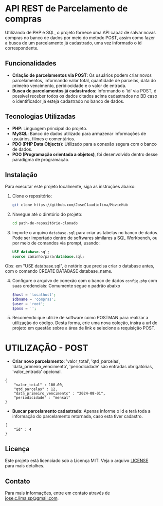 # API REST de Parcelamento de compras

Utilizando de PHP e SQL, o projeto fornece uma API capaz de salvar novas compras no banco de dados por meio do metodo POST, assim como fazer a busca de um parcelamento já cadastrado, uma vez informado o id correspondente.

## Funcionalidades

- **Criação de parcelamentos via POST**: Os usuários podem criar novos parcelamentos, informando valor total, quantidade de parcelas, data do primeiro vencimento, peridiocidade e o valor de entrada.
- **Busca de parcelamentos já cadastrados**: Informando o 'id' via POST, é possivel receber todos os dados citados acima cadastrados no BD caso o identificador já esteja cadastrado no banco de dados.

## Tecnologias Utilizadas

- **PHP**: Linguagem principal do projeto.
- **MySQL**: Banco de dados utilizado para armazenar informações de usuários, filmes e comentários.
- **PDO (PHP Data Objects)**: Utilizado para a conexão segura com o banco de dados.
- **POO (Programação orientada a objetos)**, foi desenvolvido dentro desse paradigma de programação.

## Instalação

Para executar este projeto localmente, siga as instruções abaixo:

1. Clone o repositório:
    ``` bash
    git clone https://github.com/JoseClaudiolima/MovieHub
    ```

2. Navegue até o diretório do projeto:
    ``` bash
    cd path-do-repositório-clonado
    ```

3. Importe o arquivo `database.sql` para criar as tabelas no banco de dados.
    Pode ser importado dentro de softwares similares a SQL Workbench, ou por meio de comandos via prompt, usando:
    ```sql
    USE database.sql;
    source caminho/para/database.sql;
    ```
  Obs: em "USE database.sql", é notório que precisa criar o database antes, com o comando CREATE DATABASE database_name.

4. Configure o arquivo de conexão com o banco de dados `config.php` com suas credenciais:
    Comumente segue o padrão abaixo
    ```php
    $host = 'localhost';
    $dbname = 'compras';
    $user = 'root';
    $pass = '';
    ```

5. Recomendo que utilize de software como POSTMAN para realizar a utilização do código.
Desta forma, crie uma nova coleção, insira a url do projeto em questão sobre a área de link e selecione a requisição POST.


# UTILIZAÇÃO - POST
- **Criar novo parcelamento**: 'valor_total', 'qtd_parcelas', 'data_primeiro_vencimento', 'periodicidade' são entradas obrigatórias, 'valor_entrada' opcional.
```
{
    "valor_total" : 100.00,
    "qtd_parcelas" : 12,
    "data_primeiro_vencimento" : "2024-08-01",
    "periodicidade" : "mensal"
}
```
- **Buscar parcelamento cadastrado**: Apenas informe o id e terá toda a informação do parcelamento retornada, caso esta tiver cadastro.
```
{
    "id" : 4
}
```

## Licença

Este projeto está licenciado sob a Licença MIT. Veja o arquivo [LICENSE](LICENSE) para mais detalhes.

## Contato

Para mais informações, entre em contato através de [jose.c.lima.sp@gmail.com](mailto:jose.c.lima.sp@gmail.com).

